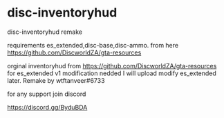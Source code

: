# disc-inventoryhud
disc-inventoryhud remake

requirements es_extended,disc-base,disc-ammo.
from here https://github.com/DiscworldZA/gta-resources

orginal inventoryhud from https://github.com/DiscworldZA/gta-resources
for es_extended v1 modification nedded
I will upload modify es_extended later.
Remake by wtftanveer#6733

for any support join discord 

https://discord.gg/ByduBDA
